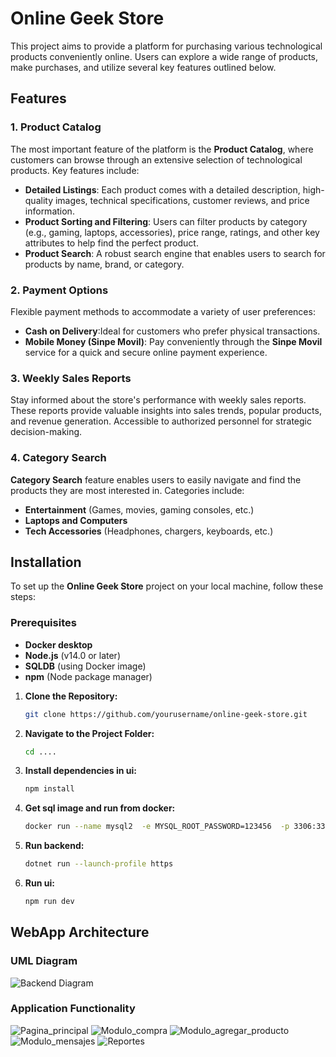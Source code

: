 # Online Geek Store

This project aims to provide a platform for purchasing various technological products conveniently online. Users can explore a wide range of products, make purchases, and utilize several key features outlined below.

## Features

### 1. Product Catalog
The most important feature of the platform is the **Product Catalog**, where customers can browse through an extensive selection of technological products. Key features include:
- **Detailed Listings**: Each product comes with a detailed description, high-quality images, technical specifications, customer reviews, and price information.
- **Product Sorting and Filtering**: Users can filter products by category (e.g., gaming, laptops, accessories), price range, ratings, and other key attributes to help find the perfect product.
- **Product Search**: A robust search engine that enables users to search for products by name, brand, or category.

### 2. Payment Options
Flexible payment methods to accommodate a variety of user preferences:
- **Cash on Delivery**:Ideal for customers who prefer physical transactions.
- **Mobile Money (Sinpe Movil)**: Pay conveniently through the **Sinpe Movil** service for a quick and secure online payment experience.
  

### 3. Weekly Sales Reports
Stay informed about the store's performance with weekly sales reports. These reports provide valuable insights into sales trends, popular products, and revenue generation. Accessible to authorized personnel for strategic decision-making.

### 4. Category Search
**Category Search** feature enables users to easily navigate and find the products they are most interested in. Categories include:
- **Entertainment** (Games, movies, gaming consoles, etc.)
- **Laptops and Computers**
- **Tech Accessories** (Headphones, chargers, keyboards, etc.)

## Installation

To set up the **Online Geek Store** project on your local machine, follow these steps:

### Prerequisites
- **Docker desktop** 
- **Node.js** (v14.0 or later)
- **SQLDB** (using Docker image)
- **npm** (Node package manager)

1. **Clone the Repository:**
   ```bash
   git clone https://github.com/yourusername/online-geek-store.git

2. **Navigate to the Project Folder:**
   ```bash
   cd ....

3. **Install dependencies in ui:**
   ```bash
   npm install

4. **Get sql image and run from docker:**
   ```bash
   docker run --name mysql2  -e MYSQL_ROOT_PASSWORD=123456  -p 3306:3306 mysql

5. **Run backend:**
    ```bash
   dotnet run --launch-profile https

6. **Run ui:**
    ```bash
   npm run dev 

## WebApp Architecture

### UML Diagram
![Backend Diagram](https://raw.githubusercontent.com/jazielrs/Pagina_compra/master/backend.png)

### Application Functionality

![Pagina_principal](images/pagina_inicial.png)
![Modulo_compra](images/modulo_compra.png)
![Modulo_agregar_producto](images/modulo_agregar_producto.png)
![Modulo_mensajes](images/modulo_mensajes.png)
![Reportes](images/reportes.png)
